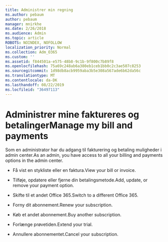 ```yaml
---
title: Administrer min regning
ms.author: pebaum
author: pebaum
manager: mnirkhe
ms.date: 2/26/2018
ms.audience: Admin
ms.topic: article
ROBOTS: NOINDEX, NOFOLLOW
localization_priority: Normal
ms.collection: Adm_O365
ms.custom: ''
ms.assetid: f844501a-e575-48b8-9c1b-9f800c7b89f8
ms.openlocfilehash: 75a69c248ab6a380eb1ceb1bb0c2c3ae507c8253
ms.sourcegitcommit: 1d98db8acb9959aba3b5e308a567ade6b62da56c
ms.translationtype: MT
ms.contentlocale: da-DK
ms.lasthandoff: 08/22/2019
ms.locfileid: "36497113"
---
```

# <a name="manage-my-bill-and-payments"></a><span data-ttu-id="97bb8-102">Administrer mine faktureres og betalinger</span><span class="sxs-lookup"><span data-stu-id="97bb8-102">Manage my bill and payments</span></span>

<span data-ttu-id="97bb8-103">Som en administrator har du adgang til fakturering og betaling muligheder i admin center.</span><span class="sxs-lookup"><span data-stu-id="97bb8-103">As an admin, you have access to all your billing and payments options in the admin center.</span></span>
  
- <span data-ttu-id="97bb8-104">Få vist en stykliste eller en faktura.</span><span class="sxs-lookup"><span data-stu-id="97bb8-104">View your bill or invoice.</span></span>
    
- <span data-ttu-id="97bb8-105">Tilføje, opdatere eller fjerne din betalingsmetode.</span><span class="sxs-lookup"><span data-stu-id="97bb8-105">Add, update, or remove your payment option.</span></span>
    
- <span data-ttu-id="97bb8-106">Skifte til et andet Office 365.</span><span class="sxs-lookup"><span data-stu-id="97bb8-106">Switch to a different Office 365.</span></span>
    
- <span data-ttu-id="97bb8-107">Forny dit abonnement.</span><span class="sxs-lookup"><span data-stu-id="97bb8-107">Renew your subscription.</span></span>
    
- <span data-ttu-id="97bb8-108">Køb et andet abonnement.</span><span class="sxs-lookup"><span data-stu-id="97bb8-108">Buy another subscription.</span></span>
    
- <span data-ttu-id="97bb8-109">Forlænge prøvetiden.</span><span class="sxs-lookup"><span data-stu-id="97bb8-109">Extend your trial.</span></span>
    
- <span data-ttu-id="97bb8-110">Annullere abonnementet.</span><span class="sxs-lookup"><span data-stu-id="97bb8-110">Cancel your subscription.</span></span>
    

